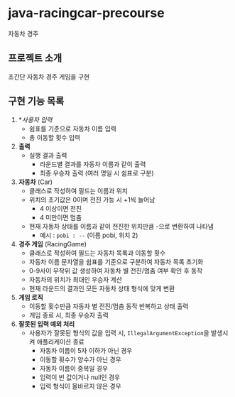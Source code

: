 # java-racingcar-precourse
자동차 경주

## 프로젝트 소개
초간단 자동차 경주 게임을 구현

## 구현 기능 목록
1. **사용자 입력*
   - 쉼표를 기준으로 자동차 이름 입력
   - 총 이동할 횟수 입력
2. **출력**
   - 실행 결과 출력
     - 라운드별 결과를 자동차 이름과 같이 출력
     - 최종 우승자 출력 (여러 명일 시 쉼표로 구분)
3. **자동차** (Car)
   - 클래스로 작성하여 필드는 이름과 위치
   - 위치의 초기값은 0이며 전진 가능 시 +1씩 늘어남
     - 4 이상이면 전진
     - 4 미만이면 멈춤
   - 현재 자동차 상태를 이름과 같이 전진한 위치만큼 -으로 변환하여 나타냄
     - 예시 : `pobi : --` (이름 pobi, 위치 2) 
4. **경주 게임** (RacingGame)
   - 클래스로 작성하여 필드는 자동차 목록과 이동할 횟수
   - 자동차 이름 문자열을 쉼표를 기준으로 구분하여 자동차 목록 초기화
   - 0-9사이 무작위 값 생성하여 자동차 별 전진/멈춤 여부 확인 후 동작
   - 자동차의 위치가 최대인 우승자 계산
   - 현재 라운드의 결과인 모든 자동차 상태 형식에 맞게 변환
5. **게임 로직**
   - 이동할 횟수만큼 자동차 별 전진/멈춤 동작 반복하고 상태 출력
   - 게임 종료 시, 최종 우승자 출력
6. **잘못된 입력 예외 처리**
   - 사용자가 잘못된 형식의 값을 입력 시, `IllegalArgumentException`을 발생시켜 애플리케이션 종료
     - 자동차 이름이 5자 이하가 아닌 경우
     - 이동할 횟수가 양수가 아닌 경우
     - 자동차 이름이 중복일 경우
     - 입력이 빈 값이거나 null인 경우
     - 입력 형식이 올바르지 않은 경우
